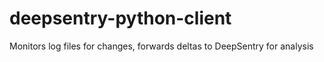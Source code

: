 # deepsentry-python-client
Monitors log files for changes, forwards deltas to DeepSentry for analysis
